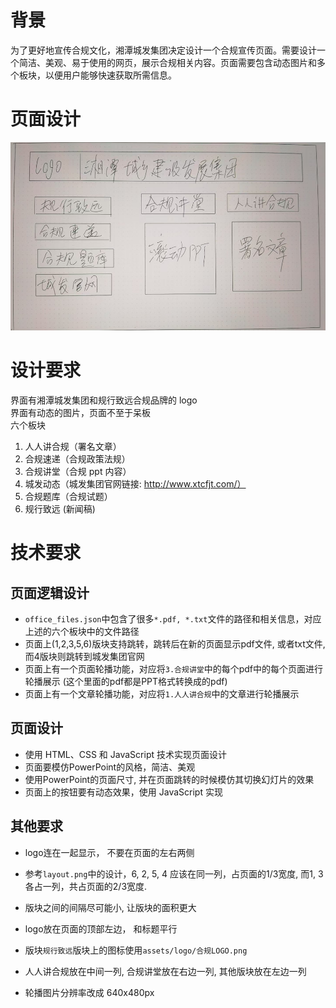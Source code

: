 # 背景
为了更好地宣传合规文化，湘潭城发集团决定设计一个合规宣传页面。需要设计一个简洁、美观、易于使用的网页，展示合规相关内容。页面需要包含动态图片和多个板块，以便用户能够快速获取所需信息。

# 页面设计

![设计](imgs/layout.png)


# 设计要求

界面有湘潭城发集团和规行致远合规品牌的 logo  
界面有动态的图片，页面不至于呆板  
六个板块  
1. 人人讲合规（署名文章）  
2. 合规速递（合规政策法规）  
3. 合规讲堂（合规 ppt 内容）  
4. 城发动态（城发集团官网链接: http://www.xtcfjt.com/）  
5. 合规题库（合规试题）
6. 规行致远 (新闻稿)

# 技术要求
## 页面逻辑设计
- `office_files.json`中包含了很多`*.pdf, *.txt`文件的路径和相关信息，对应上述的六个板块中的文件路径
- 页面上(1,2,3,5,6)版块支持跳转，跳转后在新的页面显示pdf文件, 或者txt文件, 而4版块则跳转到城发集团官网
- 页面上有一个页面轮播功能，对应将`3.合规讲堂`中的每个pdf中的每个页面进行轮播展示 (这个里面的pdf都是PPT格式转换成的pdf)
- 页面上有一个文章轮播功能，对应将`1.人人讲合规`中的文章进行轮播展示

## 页面设计
- 使用 HTML、CSS 和 JavaScript 技术实现页面设计
- 页面要模仿PowerPoint的风格，简洁、美观
- 使用PowerPoint的页面尺寸, 并在页面跳转的时候模仿其切换幻灯片的效果
- 页面上的按钮要有动态效果，使用 JavaScript 实现


## 其他要求

- logo连在一起显示， 不要在页面的左右两侧
- 参考`layout.png`中的设计，6, 2, 5, 4 应该在同一列，占页面的1/3宽度, 而1, 3 各占一列，共占页面的2/3宽度. 
- 版块之间的间隔尽可能小, 让版块的面积更大

- logo放在页面的顶部左边， 和标题平行
- 版块`规行致远`版块上的图标使用`assets/logo/合规LOGO.png`


- 人人讲合规放在中间一列, 合规讲堂放在右边一列, 其他版块放在左边一列
- 轮播图片分辨率改成 640x480px